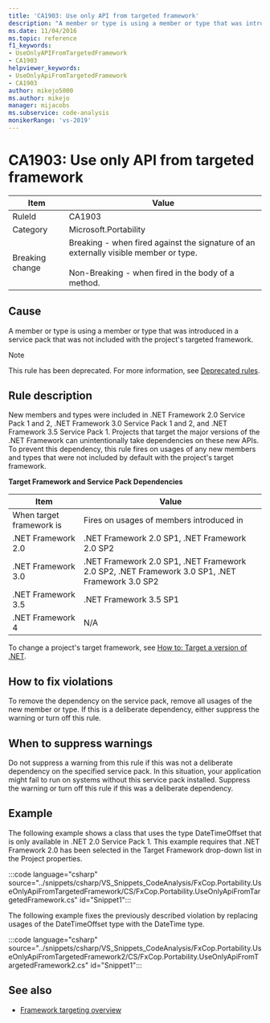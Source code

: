```yaml
---
title: 'CA1903: Use only API from targeted framework'
description: "A member or type is using a member or type that was introduced in a service pack that was not included with the project's targeted framework."
ms.date: 11/04/2016
ms.topic: reference
f1_keywords:
- UseOnlyAPIFromTargetedFramework
- CA1903
helpviewer_keywords:
- UseOnlyApiFromTargetedFramework
- CA1903
author: mikejo5000
ms.author: mikejo
manager: mijacobs
ms.subservice: code-analysis
monikerRange: 'vs-2019'
---
```

# CA1903: Use only API from targeted framework

|Item|Value|
|-|-|
|RuleId|CA1903|
|Category|Microsoft.Portability|
|Breaking change|Breaking - when fired against the signature of an externally visible member or type.<br /><br /> Non-Breaking - when fired in the body of a method.|

## Cause
A member or type is using a member or type that was introduced in a service pack that was not included with the project's targeted framework.

> [!NOTE]
> This rule has been deprecated. For more information, see [Deprecated rules](fxcop-unported-deprecated-rules.md).

## Rule description
New members and types were included in .NET Framework 2.0 Service Pack 1 and 2, .NET Framework 3.0 Service Pack 1 and 2, and .NET Framework 3.5 Service Pack 1. Projects that target the major versions of the .NET Framework can unintentionally take dependencies on these new APIs. To prevent this dependency, this rule fires on usages of any new members and types that were not included by default with the project's target framework.

**Target Framework and Service Pack Dependencies**

|Item|Value|
|-|-|
|When target framework is|Fires on usages of members introduced in|
|.NET Framework 2.0|.NET Framework 2.0 SP1, .NET Framework 2.0 SP2|
|.NET Framework 3.0|.NET Framework 2.0 SP1, .NET Framework 2.0 SP2, .NET Framework 3.0 SP1, .NET Framework 3.0 SP2|
|.NET Framework 3.5|.NET Framework 3.5 SP1|
|.NET Framework 4|N/A|

To change a project's target framework, see [How to: Target a version of .NET](../ide/visual-studio-multi-targeting-overview.md).

## How to fix violations
To remove the dependency on the service pack, remove all usages of the new member or type. If this is a deliberate dependency, either suppress the warning or turn off this rule.

## When to suppress warnings
Do not suppress a warning from this rule if this was not a deliberate dependency on the specified service pack. In this situation, your application might fail to run on systems without this service pack installed. Suppress the warning or turn off this rule if this was a deliberate dependency.

## Example
The following example shows a class that uses the type DateTimeOffset that is only available in .NET 2.0 Service Pack 1. This example requires that .NET Framework 2.0 has been selected in the Target Framework drop-down list in the Project properties.

:::code language="csharp" source="../snippets/csharp/VS_Snippets_CodeAnalysis/FxCop.Portability.UseOnlyApiFromTargetedFramework/CS/FxCop.Portability.UseOnlyApiFromTargetedFramework.cs" id="Snippet1":::

The following example fixes the previously described violation by replacing usages of the DateTimeOffset type with the DateTime type.

:::code language="csharp" source="../snippets/csharp/VS_Snippets_CodeAnalysis/FxCop.Portability.UseOnlyApiFromTargetedFramework2/CS/FxCop.Portability.UseOnlyApiFromTargetedFramework2.cs" id="Snippet1":::

## See also

- [Framework targeting overview](../ide/visual-studio-multi-targeting-overview.md)
